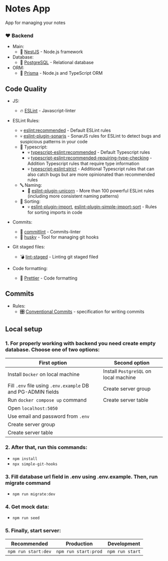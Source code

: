 # Notes App

App for managing your notes

### ❤️ Backend

- Main:
  - 🐻 [NestJS](https://nestjs.com/) - Node.js framework
- Database:
  - 🐘 [PostgreSQL](https://www.postgresql.org/) - Relational database
- ORM:
  - 🔺 [Prisma](https://www.prisma.io/) - Node.js and TypeScript ORM

## Code Quality

- JS:
  - 🔥 [ESLint](https://eslint.org/) - Javascript-linter
- ESLint Rules:

  - 💀 [eslint:recommended](https://eslint.org/docs/latest/rules/) - Default ESLint rules
  - 💀 [eslint-plugin-sonarjs](https://github.com/SonarSource/eslint-plugin-sonarjs) - SonarJS rules for ESLint to detect bugs and suspicious patterns in your code
  - 🔏 Typescript:
    - 💀 [typescript-eslint:recommended](https://typescript-eslint.io/linting/configs/#recommended) - Default Typescript rules
    - 💀 [typescript-eslint:recommended-requiring-type-checking](https://typescript-eslint.io/linting/configs/#recommended-requiring-type-checking) - Addition Typescript rules that require type information
    - 💀 [typescript-eslint:strict](https://typescript-eslint.io/linting/configs/#strict) - Additional Typescript rules that can also catch bugs but are more opinionated than recommended rules
  - 🔤 Naming:
    - 🦄 [eslint-plugin-unicorn](https://github.com/sindresorhus/eslint-plugin-unicorn) - More than 100 powerful ESLint rules (including more consistent naming patterns)
  - 🔢 Sorting:
    - 💀 [eslint-plugin-import](https://github.com/import-js/eslint-plugin-import), [eslint-plugin-simple-import-sort](https://github.com/lydell/eslint-plugin-simple-import-sort) - Rules for sorting imports in code

- Commits:
  - 🤝 [commitlint](https://commitlint.js.org/#/) - Commits-linter
  - 🐶 [husky](https://typicode.github.io/husky/) - Tool for managing git hooks
- Git staged files:
  - 💣 [lint-staged](https://github.com/okonet/lint-staged) - Linting git staged filed
- Code formatting:
  - 🎀 [Prettier](https://prettier.io/) - Code formatting

## Commits

- Rules:
  - 🎛️ [Conventional Commits](https://www.conventionalcommits.org/uk/v1.0.0/) - specification for writing commits

## Local setup

### 1. For properly working with backend you need create empty database. Choose one of two options:

| First option                                                 | Second option                         |
| ------------------------------------------------------------ | ------------------------------------- |
| Install `Docker` on local machine                            | Install `PostgreSQL` on local machine |
| Fill `.env` file using `.env.example` DB and PG-ADMIN fields | Create server group                   |
| Run `docker compose up` command                              | Create server table                   |
| Open `localhost:5050`                                        |
| Use email and password from `.env`                           |
| Create server group                                          |
| Create server table                                          |

### 2. After that, run this commands:

- `npm install`
- `npx simple-git-hooks`

### 3. Fill database url field in .env using .env.example. Then, run migrate command

- `npm run migrate:dev`

### 4. Get mock data:

- `npm run seed`

### 5. Finally, start server:

| Recommended         | Production           | Development     |
| ------------------- | -------------------- | --------------- |
| `npm run start:dev` | `npm run start:prod` | `npm run start` |
